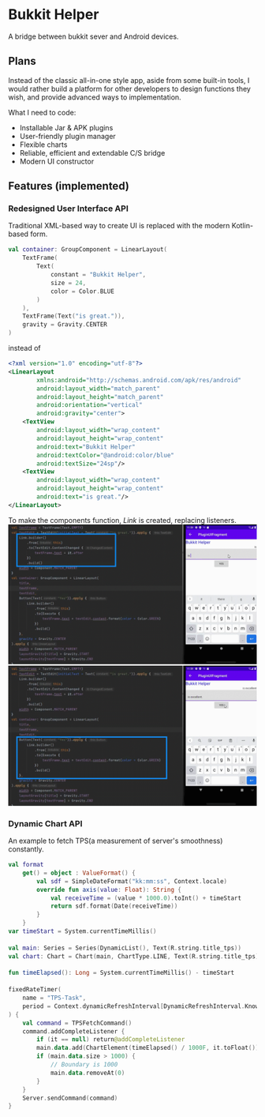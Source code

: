 # Bukkit Helper
A bridge between bukkit sever and Android devices.
## Plans
Instead of the classic all-in-one style app,
aside from some built-in tools,
I would rather build a platform for other developers
to design functions they wish, and provide
advanced ways to implementation.

What I need to code:
* Installable Jar & APK plugins
* User-friendly plugin manager
* Flexible charts
* Reliable, efficient and extendable C/S bridge
* Modern UI constructor
## Features (implemented)

### Redesigned User Interface API
Traditional XML-based way to create UI is replaced with
the modern Kotlin-based form.
```kotlin
val container: GroupComponent = LinearLayout(
    TextFrame(
        Text(
            constant = "Bukkit Helper",
            size = 24,
            color = Color.BLUE
        )
    ),
    TextFrame(Text("is great.")),
    gravity = Gravity.CENTER
)
```
instead of
```xml
<?xml version="1.0" encoding="utf-8"?>
<LinearLayout
        xmlns:android="http://schemas.android.com/apk/res/android"
        android:layout_width="match_parent"
        android:layout_height="match_parent"
        android:orientation="vertical"
        android:gravity="center">
    <TextView
        android:layout_width="wrap_content"
        android:layout_height="wrap_content"
        android:text="Bukkit Helper"
        android:textColor="@android:color/blue"
        android:textSize="24sp"/>
    <TextView
        android:layout_width="wrap_content"
        android:layout_height="wrap_content"
        android:text="is great."/>
</LinearLayout>
```
To make the components function, _Link_ is created, replacing
listeners.
![Linker-1](image/UI-1.gif)
![Linker-2](image/UI-2.gif)
### Dynamic Chart API
An example to fetch TPS(a measurement of server's smoothness) constantly.
```kotlin
val format
    get() = object : ValueFormat() {
        val sdf = SimpleDateFormat("kk:mm:ss", Context.locale)
        override fun axis(value: Float): String {
            val receiveTime = (value * 1000.0).toInt() + timeStart
            return sdf.format(Date(receiveTime))
        }
    }
var timeStart = System.currentTimeMillis()

val main: Series = Series(DynamicList(), Text(R.string.title_tps))
val chart: Chart = Chart(main, ChartType.LINE, Text(R.string.title_tps)).apply { xFormat = format }

fun timeElapsed(): Long = System.currentTimeMillis() - timeStart

fixedRateTimer(
    name = "TPS-Task",
    period = Context.dynamicRefreshInterval[DynamicRefreshInterval.KnownName.TPS].toLong()
) {
    val command = TPSFetchCommand()
    command.addCompleteListener {
        if (it == null) return@addCompleteListener
        main.data.add(ChartElement(timeElapsed() / 1000F, it.toFloat()))
        if (main.data.size > 1000) {
            // Boundary is 1000
            main.data.removeAt(0)
        }
    }
    Server.sendCommand(command)
}
```